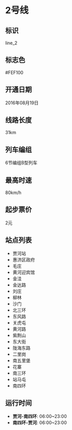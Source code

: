 # 2号线

## 标识

line_2

## 标志色

#FEF100

## 开通日期

2016年08月19日

## 线路长度

31km

## 列车编组

6节编组B型列车

## 最高时速

80km/h

## 起步票价

2元

## 站点列表

- 贾河站
- 惠济区政府
- 毛庄
- 黄河迎宾馆
- 金洼
- 金达路
- 刘庄
- 柳林
- 沙门
- 北三环
- 东风路
- 关虎屯
- 黄河路
- 紫荆山
- 东大街
- 陇海东路
- 二里岗
- 南五里堡
- 花寨
- 南三环
- 站马屯
- 南四环

## 运行时间

- **贾河-南四环**: 06:00~23:00
- **南四环-贾河**: 06:00~23:00